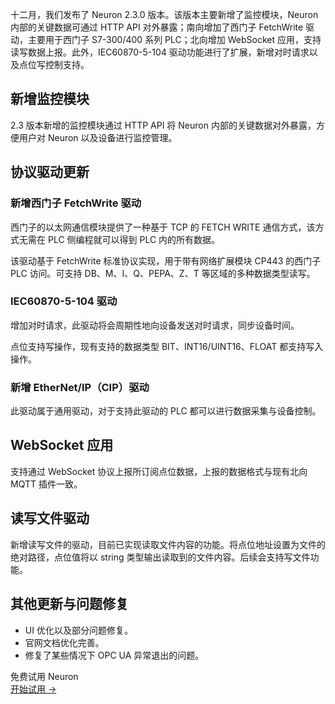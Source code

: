 十二月，我们发布了 Neuron 2.3.0 版本。该版本主要新增了监控模块，Neuron 内部的关键数据可通过 HTTP API 对外暴露；南向增加了西门子 FetchWrite 驱动，主要用于西门子 S7-300/400 系列 PLC；北向增加 WebSocket 应用，支持读写数据上报。此外，IEC60870-5-104 驱动功能进行了扩展，新增对时请求以及点位写控制支持。

## 新增监控模块

2.3 版本新增的监控模块通过 HTTP API 将 Neuron 内部的关键数据对外暴露，方便用户对 Neuron 以及设备进行监控管理。

## 协议驱动更新

### 新增西门子 FetchWrite 驱动

西门子的以太网通信模块提供了一种基于 TCP 的 FETCH WRITE 通信方式，该方式无需在 PLC 侧编程就可以得到 PLC 内的所有数据。

该驱动基于 FetchWrite 标准协议实现，用于带有网络扩展模块 CP443 的西门子 PLC 访问。可支持 DB、M、I、Q、PEPA、Z、T 等区域的多种数据类型读写。

### IEC60870-5-104 驱动

增加对时请求，此驱动将会周期性地向设备发送对时请求，同步设备时间。

点位支持写操作，现有支持的数据类型 BIT、INT16/UINT16、FLOAT 都支持写入操作。

### 新增 EtherNet/IP（CIP）驱动

此驱动属于通用驱动，对于支持此驱动的 PLC 都可以进行数据采集与设备控制。

## WebSocket 应用

支持通过 WebSocket 协议上报所订阅点位数据，上报的数据格式与现有北向 MQTT 插件一致。

## 读写文件驱动

新增读写文件的驱动，目前已实现读取文件内容的功能。将点位地址设置为文件的绝对路径，点位值将以 string 类型输出读取到的文件内容。后续会支持写文件功能。

## 其他更新与问题修复

- UI 优化以及部分问题修复。
- 官网文档优化完善。
- 修复了某些情况下 OPC UA 异常退出的问题。





<section class="promotion">
    <div>
        免费试用 Neuron
    </div>
    <a href="https://www.emqx.com/zh/try?product=neuron" class="button is-gradient px-5">开始试用 →</a>
</section>
